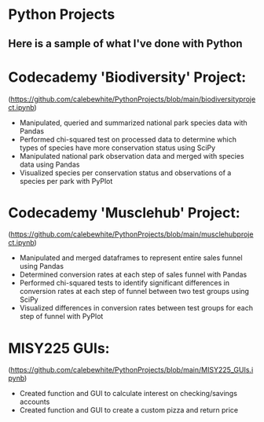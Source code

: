 # Python Projects

## Here is a sample of what I've done with Python 

# Codecademy 'Biodiversity' Project:
(https://github.com/calebewhite/PythonProjects/blob/main/biodiversityproject.ipynb)

- Manipulated, queried and summarized national park species data with Pandas
- Performed chi-squared test on processed data to determine which types of species have more conservation status using SciPy
- Manipulated national park observation data and merged with species data using Pandas
- Visualized species per conservation status and observations of a species per park with PyPlot

# Codecademy 'Musclehub' Project:
(https://github.com/calebewhite/PythonProjects/blob/main/musclehubproject.ipynb)

- Manipulated and merged dataframes to represent entire sales funnel using Pandas
- Determined conversion rates at each step of sales funnel with Pandas
- Performed chi-squared tests to identify significant differences in conversion rates at each step of funnel between two test groups using SciPy
- Visualized differences in conversion rates between test groups for each step of funnel with PyPlot

# MISY225 GUIs:
(https://github.com/calebewhite/PythonProjects/blob/main/MISY225_GUIs.ipynb)

- Created function and GUI to calculate interest on checking/savings accounts
- Created function and GUI to create a custom pizza and return price
